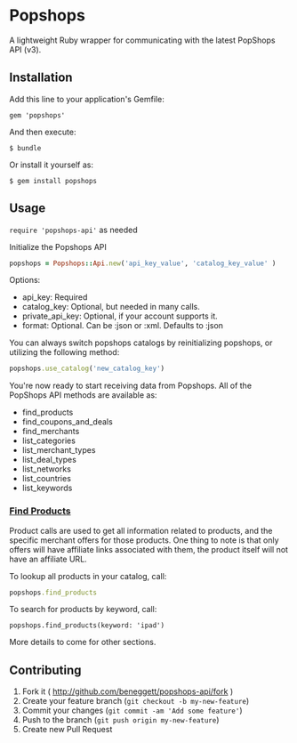 # Popshops

A lightweight Ruby wrapper for communicating with the latest PopShops API (v3).

## Installation

Add this line to your application's Gemfile:

    gem 'popshops'

And then execute:

    $ bundle

Or install it yourself as:

    $ gem install popshops

## Usage

`require 'popshops-api'` as needed

Initialize the Popshops API

``` ruby
popshops = Popshops::Api.new('api_key_value', 'catalog_key_value' )
```

Options:
* api_key: Required
* catalog_key: Optional, but needed in many calls.
* private_api_key: Optional, if your account supports it.
* format: Optional. Can be :json or :xml. Defaults to :json

You can always switch popshops catalogs by reinitializing popshops, or utilizing the following method:

``` ruby
popshops.use_catalog('new_catalog_key')
```
You're now ready to start receiving data from Popshops.
All of the PopShops API methods are available as:

* find_products
* find_coupons_and_deals
* find_merchants
* list_categories
* list_merchant_types
* list_deal_types
* list_networks
* list_countries
* list_keywords

### [Find Products](http://popshops.com/support/api-3-products)

Product calls are used to get all information related to products, and the specific merchant offers for those products. One thing to note is that only offers will have affiliate links associated with them, the product itself will not have an affiliate URL.

To lookup all products in your catalog, call:
``` ruby
popshops.find_products
```

To search for products by keyword, call:
```
popshops.find_products(keyword: 'ipad')
```

More details to come for other sections.

## Contributing

1. Fork it ( http://github.com/beneggett/popshops-api/fork )
2. Create your feature branch (`git checkout -b my-new-feature`)
3. Commit your changes (`git commit -am 'Add some feature'`)
4. Push to the branch (`git push origin my-new-feature`)
5. Create new Pull Request
